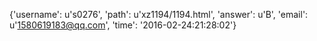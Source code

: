 {'username': u's0276', 'path': u'xz1194/1194.html', 'answer': u'B', 'email': u'1580619183@qq.com', 'time': '2016-02-24:21:28:02'}
